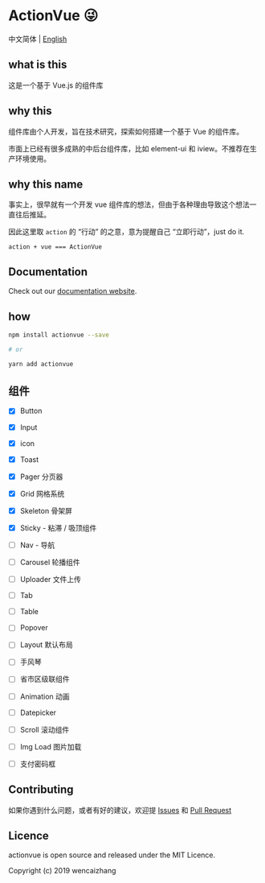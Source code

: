 # ActionVue :stuck_out_tongue_winking_eye:

中文简体 | [English](./README-en.md)

## what is this

这是一个基于 Vue.js 的组件库

## why this

组件库由个人开发，旨在技术研究，探索如何搭建一个基于 Vue 的组件库。

市面上已经有很多成熟的中后台组件库，比如 element-ui 和 iview。不推荐在生产环境使用。

## why this name

事实上，很早就有一个开发 vue 组件库的想法，但由于各种理由导致这个想法一直往后推延。

因此这里取 `action` 的 “行动” 的之意，意为提醒自己 “立即行动”，just do it.

```
action + vue === ActionVue
```


## Documentation

Check out our [documentation website](https://wencaizhang.github.io/actionvue/).


## how

```bash
npm install actionvue --save

# or

yarn add actionvue
```

## 组件

+ [x] Button
+ [x] Input
+ [x] icon
+ [x] Toast
+ [x] Pager 分页器
+ [x] Grid 网格系统
+ [x] Skeleton 骨架屏
+ [x] Sticky - 粘滞 / 吸顶组件
+ [ ] Nav - 导航
+ [ ] Carousel 轮播组件
+ [ ] Uploader 文件上传
+ [ ] Tab
+ [ ] Table
+ [ ] Popover
+ [ ] Layout 默认布局
+ [ ] 手风琴
+ [ ] 省市区级联组件
+ [ ] Animation 动画
+ [ ] Datepicker
+ [ ] Scroll 滚动组件
+ [ ] Img Load 图片加载
+ [ ] 支付密码框


## Contributing

如果你遇到什么问题，或者有好的建议，欢迎提 [Issues](https://github.com/wencaizhang/actionvue/issues/) 和 [Pull Request](https://github.com/wencaizhang/actionvue/pulls/)


## Licence

actionvue is open source and released under the MIT Licence.

Copyright (c) 2019 wencaizhang
